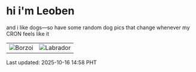 # hi i'm Leoben

and i like dogs—so have some random dog pics that change whenever my CRON feels like it

|  |  |
|--------|----------|
| ![Borzoi](https://random-dog-vercel.vercel.app/api/random-borzoi?v=1760597916) | ![Labrador](https://random-dog-vercel.vercel.app/api/random-labrador?v=1760597916) |

Last updated: 2025-10-16 14:58 PHT
